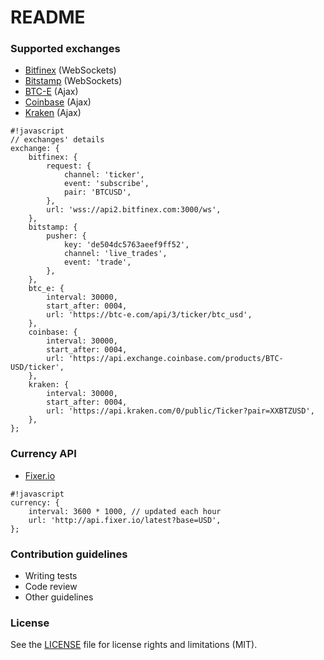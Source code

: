 # README #

### Supported exchanges ###

* [Bitfinex](http://docs.bitfinex.com/#websocket) (WebSockets)
* [Bitstamp](https://www.bitstamp.net/websocket/) (WebSockets)
* [BTC-E](https://btc-e.com/api/3/docs) (Ajax)
* [Coinbase](https://developers.coinbase.com/api/v2#prices) (Ajax)
* [Kraken](https://api.kraken.com/0/public/Ticker?pair=XXBTZUSD) (Ajax)

```
#!javascript
// exchanges' details
exchange: {
    bitfinex: {
        request: {
            channel: 'ticker',
            event: 'subscribe',
            pair: 'BTCUSD',
        },
        url: 'wss://api2.bitfinex.com:3000/ws',
    },
    bitstamp: {
        pusher: {
            key: 'de504dc5763aeef9ff52',
            channel: 'live_trades',
            event: 'trade',
        },
    },
    btc_e: {
        interval: 30000,
        start_after: 0004,
        url: 'https://btc-e.com/api/3/ticker/btc_usd',
    },
    coinbase: {
        interval: 30000,
        start_after: 0004,
        url: 'https://api.exchange.coinbase.com/products/BTC-USD/ticker',
    },
    kraken: {
        interval: 30000,
        start_after: 0004,
        url: 'https://api.kraken.com/0/public/Ticker?pair=XXBTZUSD',
    },
};
```

### Currency API ###

* [Fixer.io](http://fixer.io)

```
#!javascript
currency: {
    interval: 3600 * 1000, // updated each hour
    url: 'http://api.fixer.io/latest?base=USD',
};
```

### Contribution guidelines ###

* Writing tests
* Code review
* Other guidelines

### License ###

See the [LICENSE](LICENSE.txt) file for license rights and limitations (MIT).